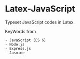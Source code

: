 # Latex-JavaScript
Typeset JavaScript codes in Latex.

KeyWords from

    - JavaScript (ES 6)
    - Node.js
    - Express.js
    - Jasmine
